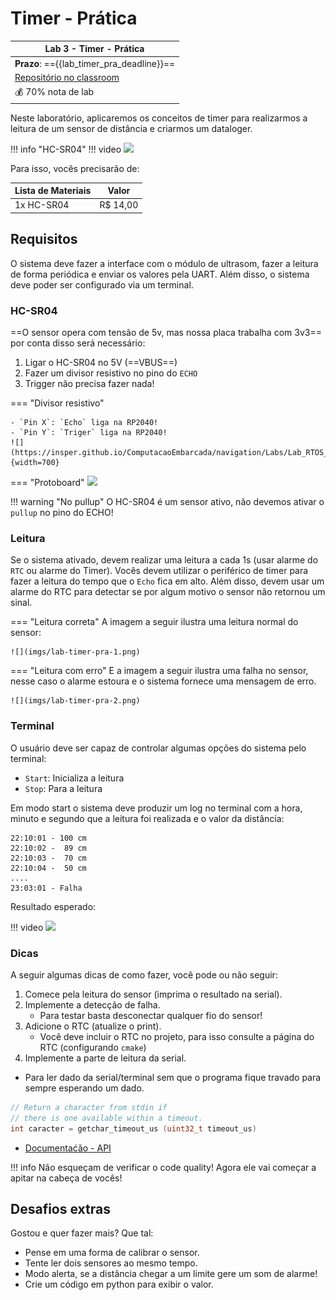 # Timer - Prática

| Lab 3 - Timer - Prática                               |
|-------------------------------------------------------|
| **Prazo**: =={{lab_timer_pra_deadline}}==               |
| [Repositório no classroom]({{lab_timer_pra_classroom}}) |
| 💰 70% nota de lab                                    |

Neste laboratório, aplicaremos os conceitos de timer para realizarmos a leitura de um sensor de distância e criarmos um dataloger.

!!! info "HC-SR04"
    !!! video
        ![](https://www.youtube.com/watch?v=QOc4vgqFXS0)

Para isso, vocês precisarão de:

| Lista de Materiais | Valor   |
|--------------------|---------|
| 1x HC-SR04         | R$ 14,00 |

## Requisitos

O sistema deve fazer a interface com o módulo de ultrasom, fazer a leitura de forma periódica e enviar os valores pela UART. Além disso, o sistema deve poder ser configurado via um terminal.

### HC-SR04

==O sensor opera com tensão de 5v, mas nossa placa trabalha com 3v3== por conta disso será necessário:

1. Ligar o HC-SR04 no 5V (==VBUS==)
1. Fazer um divisor resistivo no pino do `ECHO`
1. Trigger não precisa fazer nada!

=== "Divisor resistivo"

    - `Pin X`: `Echo` liga na RP2040!
    - `Pin Y`: `Triger` liga na RP2040!
    ![](https://insper.github.io/ComputacaoEmbarcada/navigation/Labs/Lab_RTOS_HCSR04/montagem.svg){width=700}

=== "Protoboard"
    ![](https://insper.github.io/ComputacaoEmbarcada/navigation/Labs/Lab_RTOS_HCSR04/proto.jpg)

!!! warning "No pullup"
    O HC-SR04 é um sensor ativo, não devemos ativar o `pullup` no pino do ECHO! 

### Leitura

Se o sistema ativado, devem realizar uma leitura a cada 1s (usar alarme do `RTC` ou alarme do Timer). Vocês devem utilizar o periférico de timer para fazer a leitura do tempo que o `Echo` fica em alto. Além disso, devem usar um alarme do RTC para detectar se por algum motivo o sensor não retornou um sinal.

=== "Leitura correta"
    A imagem a seguir ilustra uma leitura normal do sensor:

    ![](imgs/lab-timer-pra-1.png)
=== "Leitura com erro"
    E a imagem a seguir ilustra uma falha no sensor, nesse caso o alarme estoura e o sistema fornece uma mensagem de erro.

    ![](imgs/lab-timer-pra-2.png)

### Terminal

O usuário deve ser capaz de controlar algumas opções do sistema pelo terminal:

- `Start`: Inicializa a leitura
- `Stop`: Para a leitura

Em modo start o sistema deve produzir um log no terminal com a hora, minuto e segundo que a leitura foi realizada e o valor da distância:

```
22:10:01 - 100 cm
22:10:02 -  89 cm
22:10:03 -  70 cm
22:10:04 -  50 cm
....
23:03:01 - Falha
```

Resultado esperado:

!!! video
    ![](https://www.youtube.com/watch?v=Qf8_zQEEllA)


### Dicas

A seguir algumas dicas de como fazer, você pode ou não seguir:

1. Comece pela leitura do sensor (imprima o resultado na serial).
1. Implemente a detecção de falha.
    - Para testar basta desconectar qualquer fio do sensor!
1. Adicione o RTC (atualize o print).
    - Você deve incluir o RTC no projeto, para isso consulte a página do RTC (configurando `cmake`)
1. Implemente a parte de leitura da serial.

- Para ler dado da serial/terminal sem que o programa fique travado para sempre esperando um dado.

```c
// Return a character from stdin if
// there is one available within a timeout. 
int caracter = getchar_timeout_us (uint32_t timeout_us)
```

- [Documentaćão - API ](https://www.raspberrypi.com/documentation/pico-sdk/runtime.html#ga9b10b3bc1a4750fcb0e691566bc868e8)

!!! info
    Não esqueçam de verificar o code quality! Agora ele vai começar a apitar na cabeça de vocês!

## Desafios extras

Gostou e quer fazer mais? Que tal:

- Pense em uma forma de calibrar o sensor.
- Tente ler dois sensores ao mesmo tempo.
- Modo alerta, se a distância chegar a um limite gere um som de alarme!
- Crie um código em python para exibir o valor.
